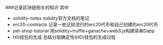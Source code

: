 ###记录区块链相关的知识
其中
- solidity-notes solidity官方文档的笔记
- erc20-contracts 记录一些比较流行的erc20代币和自己创建的erc20代币
- pet-shop-tutorial 用solidity+truffle+ganache+web3.js构建简单Dapp
- HD钱包的生成 总结分层确定性(HD)钱包的生成过程
